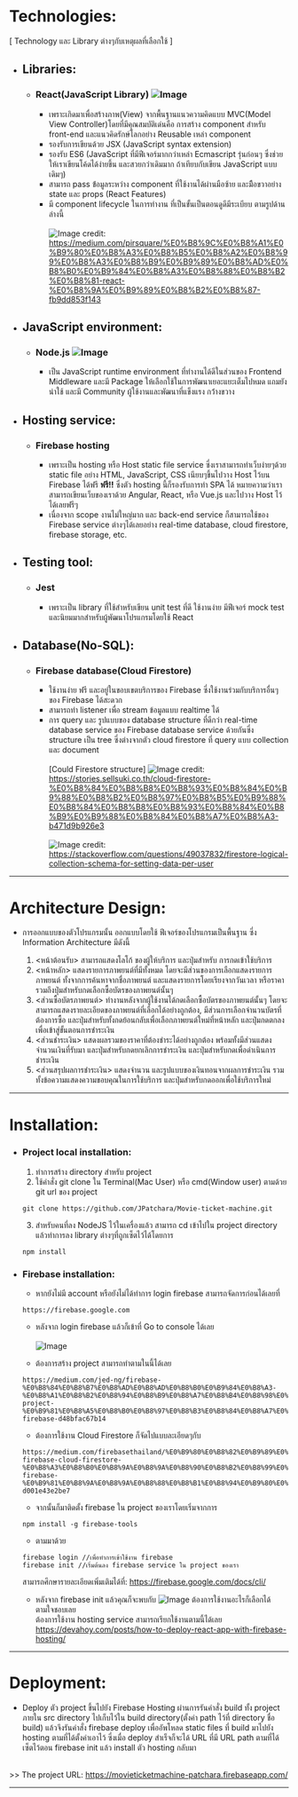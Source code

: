 # Technologies:
[ Technology และ Library ต่างๆกับเหตุผลที่เลือกใช้ ]
* ## Libraries:
    * ### React(JavaScript Library) ![Image](https://cdn-images-1.medium.com/max/1026/1*3SVfBkNZI2f-sspiq59xcw.png)
        - เพราะเกิดมาเพื่อสร้างภาพ(View) จากพื้นฐานแนวความคิดแบบ MVC(Model View Controller)โดยที่มีคุณสมบัติเด่นคือ การสร้าง component สำหรับ front-end และแนวคิดรักษ์โลกอย่าง Reusable เหล่า component 
        - รองรับการเขียนด้วย JSX (JavaScript syntax extension)
        - รองรับ ES6 (JavaScript ที่มีฟีเจอร์มากกว่าเหล่า Ecmascript รุ่นก่อนๆ ซึ่งช่วยให้เราเขียนโค้ดได้ง่ายขึ้น และสวยกว่าเดิมมาก ถ้าเทียบกับเขียน JavaScript แบบเดิมๆ)
        - สามารถ pass ข้่อมูลระหว่าง component ที่ใช้งานได้ผ่านมือซ้าย และมืิอขวาอย่าง state และ props (React Features)
        - มี component lifecycle ในการทำงาน ที่เป็นขั้นเป็นตอนดูดีมีระเบียบ ตามรูปด้านล่างนี้
<br/><br/>
![Image](https://cdn-images-1.medium.com/max/2000/1*QK7cSH3i-OxqrUcXR-eXuQ.png) credit: https://medium.com/pirsquare/%E0%B8%9C%E0%B8%A1%E0%B9%80%E0%B8%A3%E0%B8%B5%E0%B8%A2%E0%B8%99%E0%B8%A3%E0%B8%B9%E0%B9%89%E0%B8%AD%E0%B8%B0%E0%B9%84%E0%B8%A3%E0%B8%88%E0%B8%B2%E0%B8%81-react-%E0%B8%9A%E0%B9%89%E0%B8%B2%E0%B8%87-fb9dd853f143
* ## JavaScript environment:
    * ### Node.js ![Image](https://i1.wp.com/www.algorithmtut.com/wp-content/uploads/2016/05/nodejs.png?fit=600%2C300&ssl=1)
        - เป็น JavaScript runtime environment ที่ทำงานได้ดีในส่วนของ Frontend Middleware และมี Package ให้เลือกใช้ในการพัฒนาเยอะแยะเต็มไปหมด แถมยังน่าใช้ และมี Community ผู้ใช้งานและพัฒนาที่แข็งแรง กว้่างขวาง
* ## Hosting service:
    * ### Firebase hosting 
        - เพราะเป็น hosting หรือ Host static file service ซี่งเราสามารถทำเว็บง่ายๆด้วย static file อย่าง HTML, JavaScript, CSS เนียบๆขึ้นไปวาง Host ไว้บน Firebase ได้ฟรี **ฟรี!!** ซึ่งตัว hosting นี้ก็รองรับการทำ SPA ได้ หมายความว่าเราสามารถเขียนเว็บของเราด้วย Angular, React, หรือ Vue.js และไปวาง Host ไว้ได้เลยฟรีๆ
        - เนื่องจาก scope งานไม่ใหญ่มาก และ back-end service ก็สามารถใช้ของ Firebase service ต่างๆได้เลยอย่าง real-time database, cloud firestore, firebase storage, etc.
* ## Testing tool:
    * ### Jest
        - เพราะเป็น library ที่ใช้สำหรับเขียน unit test ที่ดี ใช้งานง่าย มีฟีเจอร์ mock test และนิยมมากสำหรับผู้พัฒนาโปรแกรมโดยใช้ React
* ## Database(No-SQL):
    * ### Firebase database(Cloud Firestore)
        - ใช้งานง่าย ฟรี และอยู่ในขอบเขตบริการของ Firebase ซี่งใช้งานร่วมกับบริการอื่นๆของ Firebase ได้สะดวก
        - สามารถทำ listener เพื่อ stream ข้อมูลแบบ realtime ได้ 
        - การ query และ รูปแบบของ database structure ที่ดีกว่า real-time database service ของ Firebase database service ด้วยกันซี่ง structure เป็น tree ซี่งต่างจากตัว cloud firestore ที่ query แบบ collection และ document
<br/><br/>[Could Firestore structure]
![Image](https://4.bp.blogspot.com/-djTTPRRjwzw/XFHyXdg_0mI/AAAAAAAADU4/TEDA6qFSKuAvm27lghESOXApm28l1k_RwCLcBGAs/s1600/image8.png) credit: https://stories.sellsuki.co.th/cloud-firestore-%E0%B8%84%E0%B8%B8%E0%B8%93%E0%B8%84%E0%B9%88%E0%B8%B2%E0%B8%97%E0%B8%B5%E0%B9%88%E0%B8%84%E0%B8%B8%E0%B8%93%E0%B8%84%E0%B8%B9%E0%B9%88%E0%B8%84%E0%B8%A7%E0%B8%A3-b471d9b926e3<br/><br/>
![Image](https://i.stack.imgur.com/tGGqa.png) credit: https://stackoverflow.com/questions/49037832/firestore-logical-collection-schema-for-setting-data-per-user
<hr/>

# Architecture Design:
- การออกแบบของตัวโปรแกรมนั้น ออกแบบโดยใช้ ฟีเจอร์ของโปรแกรมเป็นพื้นฐาน ซี่ง Information Architecture มีดังนี้
    
    1. <หน้าต้อนรับ> สามารถแสดงโลโก้ ของผู้ให้บริการ และปุ่มสำหรับ การกดเข้าใช้บริการ
    2. <หน้าหลัก> แสดงรายการภาพยนต์ที่มีทั้งหมด โดยจะมีส่วนของการเลือกแสดงรายการภาพยนต์ ทั้งจากการค้นหาจากชื่อภาพยนต์ และแสดงรายการโดยเรียงจากวันเวลา หรือราคา รวมถึงปุ่มสำหรับกดเลือกซื้อบัตรของภาพยนต์นั้นๆ
    3. <ส่วนซื้อบัตรภาพยนต์> ทำงานหลังจากผู้ใช้งานได้กดเลือกซื้อบัตรของภาพยนต์นั้นๆ โดยจะสามารถแสดงรายละเอียดของภาพยนต์ที่เลือกได้อย่างถูกต้อง, มีส่วนการเลือกจำนวนบัตรที่ต้องการซื้อ และปุ่มสำหรับทั้งกดย้อนกลับเพื่อเลือกภาพยนต์ใหม่ที่หน้าหลัก และปุ่มกดตกลง เพื่อเข้าสู่ขั้นตอนการชำระเงิน
    4. <ส่วนชำระเงิน> แสดงผลรวมของราคาที่ต้องชำระได้อย่างถูกต้อง พร้อมทั้งมีส่วนแสดงจำนวนเงินที่รับมา และปุ่มสำหรับกดยกเลิกการชำระเงิน และปุ่มสำหรับกดเพื่อดำเนินการชำระเงิน
    5. <ส่วนสรุปผลการชำระเงิน> แสดงจำนวน และรูปแบบของเงินทอนจากผลการชำระเงิน รวมทั้งข้อความแสดงความขอบคุณในการใช้บริการ และปุ่มสำหรับกดออกเพื่อใช้บริการใหม่
<hr/>

# Installation:
* ### Project local installation:
    1. ทำการสร้าง directory สำหรับ project
    2. ใช้คำสั่ง git clone ใน Terminal(Mac User) หรือ cmd(Window user) ตามด้วย git url ของ project 
    ```
    git clone https://github.com/JPatchara/Movie-ticket-machine.git
    ```
    3. สำหรับคนที่ลง NodeJS ไว้ในเครื่องแล้ว สามารถ cd เข้าไปใน project directory แล้วทำการลง library ต่างๆที่ถูกเซ็ตไว้ได้โดยการ
    ```
    npm install
    ```
* ### Firebase installation:
    - หากยังไม่มี account หรือยังไม่ได้ทำการ login firebase สามารถจัดการก่อนได้เลยที่
    ```
    https://firebase.google.com
    ```
    - หลังจาก login firebase แล้วก็เข้าที่ Go to console ได้เลย
    <br/><br/>
![Image](https://cdn-images-1.medium.com/max/800/1*bz8kinZAKPL89ttoPysqbA.png)

    - ต้องการสร้าง project สามารถทำตามในนี้ได้เลย
    ```
    https://medium.com/jed-ng/firebase-%E0%B8%84%E0%B8%B7%E0%B8%AD%E0%B8%AD%E0%B8%B0%E0%B9%84%E0%B8%A3-%E0%B8%A1%E0%B8%B2%E0%B8%94%E0%B8%B9%E0%B8%A7%E0%B8%B4%E0%B8%98%E0%B8%B5%E0%B8%AA%E0%B8%A3%E0%B9%89%E0%B8%B2%E0%B8%87-project-%E0%B9%81%E0%B8%A5%E0%B8%B0%E0%B8%97%E0%B8%B3%E0%B8%84%E0%B8%A7%E0%B8%B2%E0%B8%A1%E0%B8%A3%E0%B8%B9%E0%B9%89%E0%B8%88%E0%B8%B1%E0%B8%81%E0%B8%81%E0%B8%B1%E0%B8%9A-firebase-d48bfac67b14
    ```

    - ต้องการใช้งาน Cloud Firestore ก็จัดไปแบบละเอียดๆกับ
    ```
    https://medium.com/firebasethailand/%E0%B9%80%E0%B8%82%E0%B9%89%E0%B8%A1%E0%B8%82%E0%B9%89%E0%B8%99%E0%B8%81%E0%B8%B1%E0%B8%9A-firebase-cloud-firestore-%E0%B8%A3%E0%B8%B0%E0%B8%9A%E0%B8%9A%E0%B8%90%E0%B8%B2%E0%B8%99%E0%B8%82%E0%B9%89%E0%B8%AD%E0%B8%A1%E0%B8%B9%E0%B8%A5%E0%B8%97%E0%B8%B5%E0%B9%88%E0%B9%80%E0%B8%9B%E0%B8%B4%E0%B8%94%E0%B8%95%E0%B8%B1%E0%B8%A7%E0%B9%83%E0%B8%AB%E0%B8%A1%E0%B9%88%E0%B8%A5%E0%B9%88%E0%B8%B2%E0%B8%AA%E0%B8%B8%E0%B8%94%E0%B8%88%E0%B8%B2%E0%B8%81-firebase-%E0%B9%81%E0%B8%9A%E0%B8%9A%E0%B8%88%E0%B8%B1%E0%B8%94%E0%B9%80%E0%B8%95%E0%B9%87%E0%B8%A1-d001e43e2be7
    ```
    - จากนั้นก็มาติดตั้ง firebase ใน project ของเราโดยเริ่มจากการ
    ```
    npm install -g firebase-tools
    ```
    - ตามมาด้วย
    ```
    firebase login //เพื่อทำการเข้าใช้งาน firebase
    firebase init //เริ่มต้นลง firebase service ใน project ของเรา
    ```
    สามารถศึกษารายละเอียดเพิ่มเติมได้ที่: https://firebase.google.com/docs/cli/

    - หลังจาก firebase init แล้วคุณก็จะพบกับ
    ![Image](https://nrempel.com/img/0003-using-firebase-cli-tools-to-deploy-a-web-application/step_1.png)
    ต้องการใช้งานอะไรก็เลือกได้ตามใจชอบเลย
    <br/>ต้องการใช้งาน hosting service สามารถเรียกใช้งานตามนี้ได้เลย
    <br/>https://devahoy.com/posts/how-to-deploy-react-app-with-firebase-hosting/
<hr/>

# Deployment:
*   Deploy ตัว project ขึ้นไปยัง Firebase Hosting ผ่านการรันคำสั่ง build ทั้ง project ภายใน src directory ไปเก็บไว้ใน build directory(ตั้งค่า path ไว้ที่ directory ชื่อ build) แล้วจึงรันคำสั่ง firebase deploy เพื่ออัพโหลด static files ที่ build มาไปยัง hosting ตามที่ได้ตั้งค่าเอาไว้ ซี่งเมื่อ deploy สำเร็จก็จะได้ URL ที่มี URL path ตามที่ได้เซ็ตไว้ตอน firebase init แล้ว install ตัว hosting กลับมา

<br/>  >>  The project URL: https://movieticketmachine-patchara.firebaseapp.com/

<hr/>